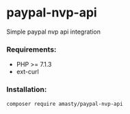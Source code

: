 # paypal-nvp-api

Simple paypal nvp api integration

### Requirements:

- PHP >= 7.1.3
- ext-curl


### Installation:
```bash
composer require amasty/paypal-nvp-api
```
